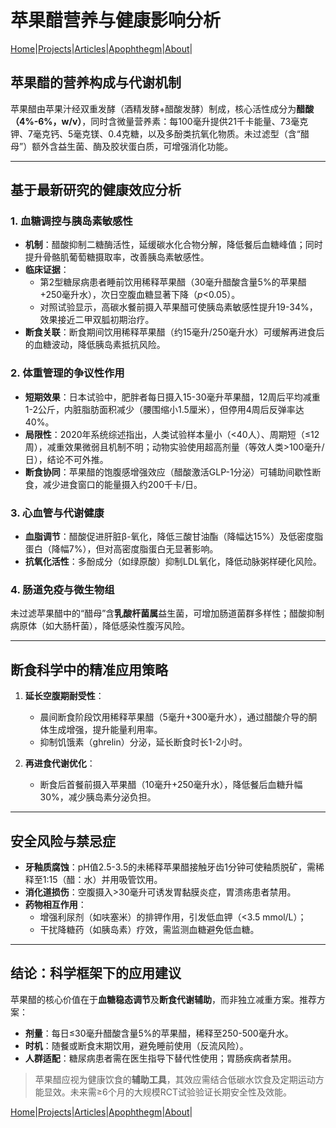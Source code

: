 # 苹果醋营养与健康影响分析

[Home](/README.md)|[Projects](/projects.md)|[Articles](/articles.md)|[Apophthegm](/apophthegm.md)|[About](/about.md)|

## 苹果醋的营养构成与代谢机制  
苹果醋由苹果汁经双重发酵（酒精发酵+醋酸发酵）制成，核心活性成分为**醋酸（4%-6%，w/v）**，同时含微量营养素：每100毫升提供21千卡能量、73毫克钾、7毫克钙、5毫克镁、0.4克糖，以及多酚类抗氧化物质。未过滤型（含“醋母”）额外含益生菌、酶及胶状蛋白质，可增强消化功能。  

---

## 基于最新研究的健康效应分析  
### **1. 血糖调控与胰岛素敏感性**  
- **机制**：醋酸抑制二糖酶活性，延缓碳水化合物分解，降低餐后血糖峰值；同时提升骨骼肌葡萄糖摄取率，改善胰岛素敏感性。  
- **临床证据**：  
  - 第2型糖尿病患者睡前饮用稀释苹果醋（30毫升醋酸含量5%的苹果醋+250毫升水），次日空腹血糖显著下降（*p*<0.05）。  
  - 对照试验显示，高碳水餐前摄入苹果醋可使胰岛素敏感性提升19-34%，效果接近二甲双胍初期治疗。  
- **断食关联**：断食期间饮用稀释苹果醋（约15毫升/250毫升水）可缓解再进食后的血糖波动，降低胰岛素抵抗风险。  

### **2. 体重管理的争议性作用**  
- **短期效果**：日本试验中，肥胖者每日摄入15-30毫升苹果醋，12周后平均减重1-2公斤，内脏脂肪面积减少（腰围缩小1.5厘米），但停用4周后反弹率达40%。  
- **局限性**：2020年系统综述指出，人类试验样本量小（<40人）、周期短（≤12周），减重效果微弱且机制不明；动物实验使用超高剂量（等效人类>100毫升/日），结论不可外推。  
- **断食协同**：苹果醋的饱腹感增强效应（醋酸激活GLP-1分泌）可辅助间歇性断食，减少进食窗口的能量摄入约200千卡/日。  

### **3. 心血管与代谢健康**  
- **血脂调节**：醋酸促进肝脏β-氧化，降低三酸甘油酯（降幅达15%）及低密度脂蛋白（降幅7%），但对高密度脂蛋白无显著影响。  
- **抗氧化活性**：多酚成分（如绿原酸）抑制LDL氧化，降低动脉粥样硬化风险。  

### **4. 肠道免疫与微生物组**  
未过滤苹果醋中的“醋母”含**乳酸杆菌属**益生菌，可增加肠道菌群多样性；醋酸抑制病原体（如大肠杆菌），降低感染性腹泻风险。  

---

## 断食科学中的精准应用策略  
1. **延长空腹期耐受性**：  
   - 晨间断食阶段饮用稀释苹果醋（5毫升+300毫升水），通过醋酸介导的酮体生成增强，提升能量利用率。  
   - 抑制饥饿素（ghrelin）分泌，延长断食时长1-2小时。  

2. **再进食代谢优化**：  
   - 断食后首餐前摄入苹果醋（10毫升+250毫升水），降低餐后血糖升幅30%，减少胰岛素分泌负担。  

---

## 安全风险与禁忌症  
- **牙釉质腐蚀**：pH值2.5-3.5的未稀释苹果醋接触牙齿1分钟可使釉质脱矿，需稀释至1:15（醋：水）并用吸管饮用。  
- **消化道损伤**：空腹摄入>30毫升可诱发胃黏膜炎症，胃溃疡患者禁用。  
- **药物相互作用**：  
  - 增强利尿剂（如呋塞米）的排钾作用，引发低血钾（<3.5 mmol/L）；  
  - 干扰降糖药（如胰岛素）疗效，需监测血糖避免低血糖。  

---

## 结论：科学框架下的应用建议  
苹果醋的核心价值在于**血糖稳态调节**及**断食代谢辅助**，而非独立减重方案。推荐方案：  
- **剂量**：每日≤30毫升醋酸含量5%的苹果醋，稀释至250-500毫升水。  
- **时机**：随餐或断食末期饮用，避免睡前使用（反流风险）。  
- **人群适配**：糖尿病患者需在医生指导下替代性使用；胃肠疾病者禁用。  

> 苹果醋应视为健康饮食的**辅助工具**，其效应需结合低碳水饮食及定期运动方能显效。未来需≥6个月的大规模RCT试验验证长期安全性及效能。

[Home](/README.md)|[Projects](/projects.md)|[Articles](/articles.md)|[Apophthegm](/apophthegm.md)|[About](/about.md)|